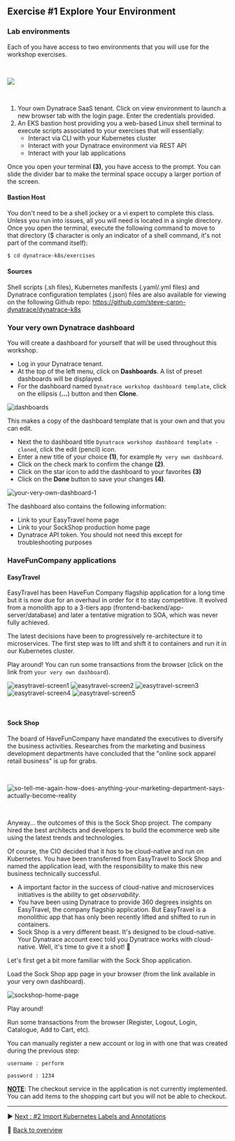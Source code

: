## Exercise #1 Explore Your Environment

### Lab environments

Each of you have access to two environments that you will use for the workshop exercises.

&nbsp;

![ ](../../assets/images/perform-lab-environment.png)

&nbsp;

1. Your own Dynatrace SaaS tenant. Click on view environment to launch a new browser tab with the login page. Enter the credentials provided.
2. An EKS bastion host providing you a web-based Linux shell terminal to execute scripts associated to your exercises that will essentially:
      - Interact via CLI with your Kubernetes cluster
      - Interact with your Dynatrace environment via REST API
      - Interact with your lab applications

Once you open your terminal <b>(3)</b>, you have access to the prompt. You can slide the divider bar to make the terminal space occupy a larger portion of the screen.  

#### Bastion Host

You don't need to be a shell jockey or a vi expert to complete this class. Unless you run into issues, all you will need is located in a single directory. Once you open the terminal, execute the following command to move to that directory ($ character is only an indicator of a shell command, it's not part of the command itself):

```sh
$ cd dynatrace-k8s/exercises
```

#### Sources

Shell scripts (.sh files), Kubernetes manifests (.yaml/.yml files) and Dynatrace configuration templates (.json) files are also available for viewing on the following Github repo: https://github.com/steve-caron-dynatrace/dynatrace-k8s 

### Your very own Dynatrace dashboard

You will create a dashboard for yourself that will be used throughout this workshop.

- Log in your Dynatrace tenant. 
- At the top of the left menu, click on <b>Dashboards</b>. A list of preset dashboards will be displayed.
- For the dashboard named `Dynatrace workshop dashboard template`, click on the ellipsis (<b>...</b>) button and then <b>Clone</b>.

![dashboards](../../assets/images/dashboards.png)

This makes a copy of the dashboard template that is your own and that you can edit.

- Next the to dashboard title `Dynatrace workshop dashboard template - cloned`, click the edit (pencil) icon.
- Enter a new title of your choice <b>(1)</b>, for example `My very own dashboard`.
- Click on the check mark to confirm the change <b>(2)</b>.
- Click on the star icon to add the dashboard to your favorites <b>(3)</b>
- Click on the <b>Done</b> button to save your changes <b>(4)</b>.

![your-very-own-dashboard-1](../../assets/images/your-very-own-dashboard-1.png)

The dashboard also contains the following information:

- Link to your EasyTravel home page
- Link to your SockShop production home page
- Dynatrace API token. You should not need this except for troubleshooting purposes

### HaveFunCompany applications

#### EasyTravel

EasyTravel has been HaveFun Company flagship application for a long time but it is now due for an overhaul in order for it to stay competitive. It evolved from a monolith app to a 3-tiers app (frontend-backend/app-server/database) and later a tentative migration to SOA, which was never fully achieved. 

The latest decisions have been to progressively re-architecture it to microservices. The first step was to lift and shift it to containers and run it in our Kubernetes cluster.

Play around! You can run some transactions from the browser (click on the link from `your very own dashboard`). 

![easytravel-screen1](../../assets/images/easytravel-screen1.png)
![easytravel-screen2](../../assets/images/easytravel-screen2.png)
![easytravel-screen3](../../assets/images/easytravel-screen3.png)
![easytravel-screen4](../../assets/images/easytravel-screen4.png)
![easytravel-screen5](../../assets/images/easytravel-screen5.png)

&nbsp;

#### Sock Shop

The board of HaveFunCompany have mandated the executives to diversify the business activities. Researches from the marketing and business development departments have concluded that the "online sock apparel retail business" is up for grabs. 

&nbsp;

![so-tell-me-again-how-does-anything-your-marketing-department-says-actually-become-reality](../../assets/images/so-tell-me-again-how-does-anything-your-marketing-department-says-actually-become-reality.jpg)

&nbsp;

Anyway... the outcomes of this is the Sock Shop project. The company hired the best architects and developers to build the ecommerce web site using the latest trends and technologies. 

Of course, the CIO decided that it <i>has</i> to be cloud-native and run on Kubernetes. You have been transferred from EasyTravel to Sock Shop and named the application lead, with the responsibility to make this new business technically successful.

- A important factor in the success of cloud-native and microservices initiatives is the ability to get <i>observability</i>. 
- You have been using Dynatrace to provide 360 degrees insights on EasyTravel, the company flagship application. But EasyTravel is a monolithic app that has only been recently lifted and shifted to run in containers.
- Sock Shop is a very different beast. It's designed to be cloud-native. Your Dynatrace account exec told you Dynatrace works with cloud-native. Well, it's time to give it a shot! :metal:

Let's first get a bit more familiar with the Sock Shop application.

Load the Sock Shop app page in your browser (from the link available in your very own dashboard).

![sockshop-home-page](../../assets/images/sockshop-home-page.png)

Play around! 

Run some transactions from the browser (Register, Logout, Login, Catalogue, Add to Cart, etc).

You can manually register a new account or log in with one that was created during the previous step:

`username : perform`

`password : 1234`

<b><u>NOTE</u></b>: The checkout service in the application is not currently implemented. You can add items to the shopping cart but you will not be able to checkout.

---

 :arrow_forward: [Next : #2 Import Kubernetes Labels and Annotations](../02_Import_k8s_labels_annotations/README.md)

:arrow_up_small: [Back to overview](../README.md)
